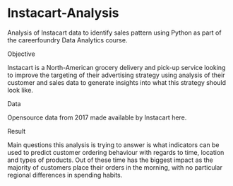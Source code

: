 # Instacart-Analysis
Analysis of Instacart data to identify sales pattern using Python as part of the careerfoundry Data Analytics course.

Objective

Instacart is a North-American grocery delivery and pick-up service looking to improve the targeting of their advertising strategy using analysis of their customer and sales data to generate insights into what this strategy should look like.

Data

Opensource data from 2017 made available by Instacart here.

Result

Main questions this analysis is trying to answer is what indicators can be used to predict customer ordering behaviour with regards to time, location and types of products. Out of these time has the biggest impact as the majority of customers place their orders in the morning, with no particular regional differences in spending habits.
